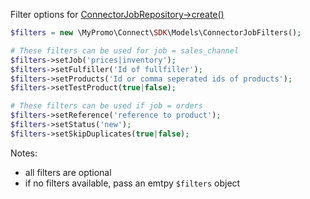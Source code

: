 Filter options for [ConnectorJobRepository->create()][ConnectorJobRepository]

```php
$filters = new \MyPromo\Connect\SDK\Models\ConnectorJobFilters();

# These filters can be used for job = sales_channel
$filters->setJob('prices|inventory');
$filters->setFulfiller('Id of fullfiller');
$filters->setProducts('Id or comma seperated ids of products');
$filters->setTestProduct(true|false);

# These filters can be used if job = orders
$filters->setReference('reference to product');
$filters->setStatus('new');
$filters->setSkipDuplicates(true|false);

```

Notes:

* all filters are optional
* if no filters available, pass an emtpy `$filters` object

[ConnectorJobRepository]: ../Repositories/ConnectorJobRepository.md
